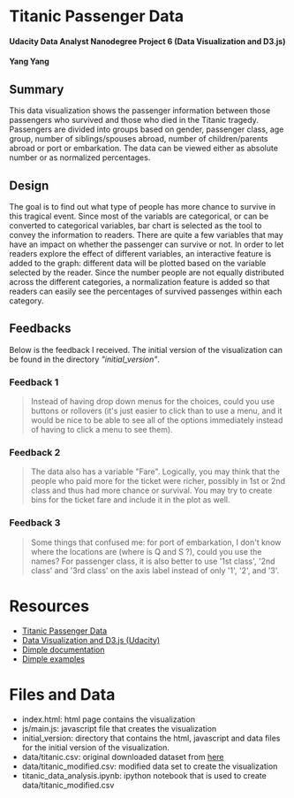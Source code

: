 # Titanic Passenger Data
#### Udacity Data Analyst Nanodegree Project 6 (Data Visualization and D3.js)
#### Yang Yang

## Summary

This data visualization shows the passenger information between those
passengers who survived and those who died in the Titanic tragedy.
Passengers are divided into groups based on gender, passenger class, age group,
number of siblings/spouses abroad, number of children/parents abroad
or port or embarkation. The data can be viewed either as absolute number or as
normalized percentages.

## Design

The goal is to find out what type of people has more chance to survive in this
tragical event. Since most of the variabls are categorical, or can be converted
to categorical variables, bar chart is selected as the tool to convey the
information to readers. There are quite a few variables that may have an impact
on whether the passenger can survive or not. In order to let readers explore
the effect of different variables, an interactive feature is added to the
graph: different data will be plotted based on the variable selected by the
reader. Since the number people are not equally distributed
across the different categories, a normalization feature is added so that
readers can easily see the percentages of survived passenges within each
category.

## Feedbacks

Below is the feedback I received. The initial version of the visualization can
be found in the directory *"initial_version"*.

### Feedback 1
>Instead of having drop down menus for the choices, could you use buttons or
rollovers (it's just easier to click than to use a menu, and it would be nice
to be able to see all of the options immediately instead of having to click a
menu to see them).

### Feedback 2
>The data also has a variable "Fare". Logically, you may think that the people
>who paid more for the ticket were richer, possibly in 1st or 2nd class and
>thus had more chance or survival. You may try to create bins for the ticket
fare and include it in the plot as well.

### Feedback 3
>Some things that confused me: for port of embarkation, I don't know where
the locations are (where is Q and S ?), could you use the names? For passenger
class, it is also better to use '1st class', '2nd class' and '3rd class' on the
axis label instead of only '1', '2', and '3'.

# Resources
* [Titanic Passenger Data](https://www.kaggle.com/c/titanic/data)
* [Data Visualization and D3.js (Udacity)](https://www.udacity.com/course/viewer#!/c-ud507-nd)
* [Dimple documentation](https://github.com/PMSI-AlignAlytics/dimple/wiki)
* [Dimple examples](http://dimplejs.org/examples_index.html)

# Files and Data
* index.html: html page contains the visualization
* js/main.js: javascript file that creates the visualization
* initial_version: directory that contains the html, javascript and data files
for the initial version of the visualization.
* data/titanic.csv: original downloaded dataset from
[here](https://www.kaggle.com/c/titanic/data)
* data/titanic_modified.csv: modified data set to create the visualization
* titanic_data_analysis.ipynb: ipython notebook that is used to create
data/titanic_modified.csv


